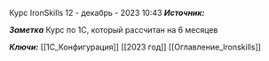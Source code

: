 
Курс IronSkills
 12 - декабрь - 2023  10:43 
***Источник:*** 

***Заметка*** 
Курс по 1С, который рассчитан на 6 месяцев

***Ключи:*** [[1С_Конфигурация]] [[2023 год]] [[Оглавление_Ironskills]]